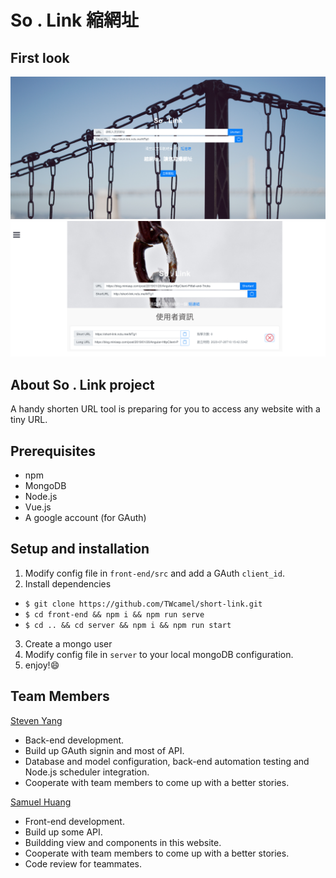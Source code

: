 # So . Link 縮網址

## First look
![](./mdPics/homepage.png)
![](./mdPics/userinfo.png)

## About So . Link project
A handy shorten URL tool is preparing for you to access any website with a tiny URL.

## Prerequisites
* npm
* MongoDB
* Node.js
* Vue.js
* A google account (for GAuth)

## Setup and installation  
1. Modify config file in `front-end/src` and add a GAuth `client_id`.
2. Install dependencies
* `$ git clone https://github.com/TWcamel/short-link.git`
*  `$ cd front-end && npm i && npm run serve`
*  `$ cd .. && cd server && npm i && npm run start`
3. Create a mongo user
4. Modify config file in `server` to your local mongoDB configuration.
5. enjoy!😄

## Team Members
[Steven Yang](https://github.com/feveral)
* Back-end development.
* Build up GAuth signin and most of API.
* Database and model configuration, back-end automation testing and Node.js scheduler integration.
* Cooperate with team members to come up with a better stories.


[Samuel Huang](https://github.com/TWcamel)
* Front-end development.
* Build up some API.
* Buildding view and components in this website.
* Cooperate with team members to come up with a better stories.
* Code review for teammates.